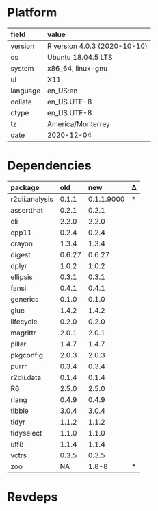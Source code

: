 # Platform

|field    |value                        |
|:--------|:----------------------------|
|version  |R version 4.0.3 (2020-10-10) |
|os       |Ubuntu 18.04.5 LTS           |
|system   |x86_64, linux-gnu            |
|ui       |X11                          |
|language |en_US:en                     |
|collate  |en_US.UTF-8                  |
|ctype    |en_US.UTF-8                  |
|tz       |America/Monterrey            |
|date     |2020-12-04                   |

# Dependencies

|package        |old    |new        |Δ  |
|:--------------|:------|:----------|:--|
|r2dii.analysis |0.1.1  |0.1.1.9000 |*  |
|assertthat     |0.2.1  |0.2.1      |   |
|cli            |2.2.0  |2.2.0      |   |
|cpp11          |0.2.4  |0.2.4      |   |
|crayon         |1.3.4  |1.3.4      |   |
|digest         |0.6.27 |0.6.27     |   |
|dplyr          |1.0.2  |1.0.2      |   |
|ellipsis       |0.3.1  |0.3.1      |   |
|fansi          |0.4.1  |0.4.1      |   |
|generics       |0.1.0  |0.1.0      |   |
|glue           |1.4.2  |1.4.2      |   |
|lifecycle      |0.2.0  |0.2.0      |   |
|magrittr       |2.0.1  |2.0.1      |   |
|pillar         |1.4.7  |1.4.7      |   |
|pkgconfig      |2.0.3  |2.0.3      |   |
|purrr          |0.3.4  |0.3.4      |   |
|r2dii.data     |0.1.4  |0.1.4      |   |
|R6             |2.5.0  |2.5.0      |   |
|rlang          |0.4.9  |0.4.9      |   |
|tibble         |3.0.4  |3.0.4      |   |
|tidyr          |1.1.2  |1.1.2      |   |
|tidyselect     |1.1.0  |1.1.0      |   |
|utf8           |1.1.4  |1.1.4      |   |
|vctrs          |0.3.5  |0.3.5      |   |
|zoo            |NA     |1.8-8      |*  |

# Revdeps

